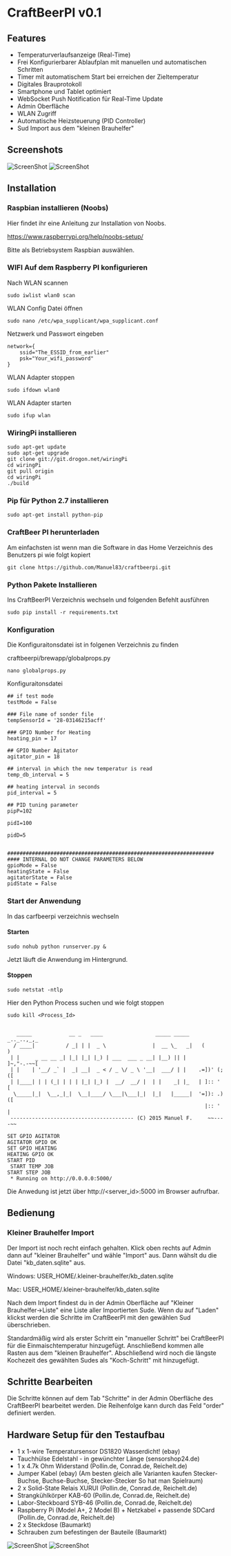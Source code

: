 # CraftBeerPI v0.1
                                                         
## Features

* Temperaturverlaufsanzeige (Real-Time)
* Frei Konfigurierbarer Ablaufplan mit manuellen und automatischen Schritten
* Timer mit automatischem Start bei erreichen der Zieltemperatur
* Digitales Brauprotokoll
* Smartphone und Tablet optimiert 
* WebSocket Push Notification für Real-Time Update
* Admin Oberfläche
* WLAN Zugriff
* Automatische Heizsteuerung (PID Controller)
* Sud Import aus dem "kleinen Brauhelfer"

## Screenshots

![ScreenShot](https://raw.githubusercontent.com/Manuel83/craftbeerpi/master/docs/images/Screenshot1.png)
![ScreenShot](https://raw.githubusercontent.com/Manuel83/craftbeerpi/master/docs/images/Screenshot2.png)


## Installation

### Raspbian installieren (Noobs)

Hier findet ihr eine Anleitung zur Installation von Noobs.

https://www.raspberrypi.org/help/noobs-setup/

Bitte als Betriebsystem Raspbian auswählen.

### WIFI Auf dem Raspberry PI konfigurieren

Nach WLAN scannen
```
sudo iwlist wlan0 scan
```
WLAN Config Datei öffnen
```
sudo nano /etc/wpa_supplicant/wpa_supplicant.conf
```
Netzwerk und Passwort eingeben
```
network={
    ssid="The_ESSID_from_earlier"
    psk="Your_wifi_password"
}
```
WLAN Adapter stoppen
```
sudo ifdown wlan0
```
WLAN Adapter starten
```
sudo ifup wlan
```
### WiringPi installieren
```
sudo apt-get update
sudo apt-get upgrade
git clone git://git.drogon.net/wiringPi
cd wiringPi
git pull origin
cd wiringPi
./build
```
### Pip für Python 2.7 installieren
```
sudo apt-get install python-pip
```
### CraftBeer PI herunterladen
Am einfachsten ist wenn man die Software in das Home Verzeichnis des Benutzers pi wie folgt kopiert
```
git clone https://github.com/Manuel83/craftbeerpi.git
```
### Python Pakete Installieren

Ins CraftBeerPI Verzeichnis wechseln und folgenden Befehlt ausführen
```
sudo pip install -r requirements.txt
```
### Konfiguration

Die Konfiguraitonsdatei ist in folgenen Verzeichnis zu finden

craftbeerpi/brewapp/globalprops.py

```
nano globalprops.py
```


Konfiguraitonsdatei

```
## if test mode
testMode = False

### File name of sonder file
tempSensorId = '28-03146215acff'

### GPIO Number for Heating
heating_pin = 17

## GPIO Number Agitator
agitator_pin = 18

## interval in which the new temperatur is read
temp_db_interval = 5

## heating interval in seconds
pid_interval = 5

## PID tuning parameter
pipP=102

pidI=100

pidD=5


###################################################################
#### INTERNAL DO NOT CHANGE PARAMETERS BELOW
gpioMode = False
heatingState = False
agitatorState = False
pidState = False
```


### Start der Anwendung

In das carfbeerpi verzeichnis wechseln 

#### Starten
```
sudo nohub python runserver.py &
```
Jetzt läuft die Anwendung im Hintergrund.

#### Stoppen

```
sudo netstat -ntlp
```
Hier den Python Process suchen und wie folgt stoppen

```
sudo kill <Process_Id>
```

```

   _____            __ _   ____                 _____ _____ 	_.._..,_,_	
  / ____|          / _| | |  _ \               |  __ \_   _|   (          )	
 | |     _ __ __ _| |_| |_| |_) | ___  ___ _ __| |__) || |      ]~,"-.-~~[	
 | |    | '__/ _` |  _| __|  _ < / _ \/ _ \ '__|  ___/ | |    .=])' (;  ([			
 | |____| | | (_| | | | |_| |_) |  __/  __/ |  | |    _| |_   | ]:: '    [			
  \_____|_|  \__,_|_|  \__|____/ \___|\___|_|  |_|   |_____|  '=]): .)  ([		
                                                                |:: '    |
 ---------------------------------------- (C) 2015 Manuel F.     ~~----~~

SET GPIO AGITATOR
AGITATOR GPIO OK
SET GPIO HEATING
HEATING GPIO OK
START PID
 START TEMP JOB
START STEP JOB
 * Running on http://0.0.0.0:5000/
```

Die Anwedung ist jetzt über http://<server_id>:5000 im Browser aufrufbar.

## Bedienung

### Kleiner Brauhelfer Import
Der Import ist noch recht einfach gehalten. Klick oben rechts auf Admin dann auf "kleiner Brauhelfer" und wähle "Import" aus. Dann wähslt du die Datei "kb_daten.sqlite" aus. 

Windows:
USER_HOME/.kleiner-brauhelfer/kb_daten.sqlite

Mac:
USER_HOME/.kleiner-brauhelfer/kb_daten.sqlite

Nach dem Import findest du in der Admin Oberfläche auf "Kleiner Brauhelfer->Liste" eine Liste aller Importierten Sude.
Wenn du auf "Laden" klickst werden die Schritte im CraftBeerPI mit den gewählen Sud überschrieben.

Standardmäßig wird als erster Schritt ein "manueller Schritt" bei CraftBeerPI für die Einmaischtemperatur hinzugefügt. Anschließend kommen alle Rasten aus dem "kleinen Brauhelfer". Abschließend wird noch die längste Kochezeit des gewählten Sudes als "Koch-Schritt" mit hinzugefügt.

## Schritte Bearbeiten
Die Schritte können auf dem Tab "Schritte" in der Admin Oberfläche des CraftBeerPI bearbeitet werden.
Die Reihenfolge kann durch das Feld "order" definiert werden.

## Hardware Setup für den Testaufbau

* 1 x 1-wire Temperatursensor DS1820 Wasserdicht! (ebay)
* Tauchhülse Edelstahl - in gewünchter Länge (sensorshop24.de) 
* 1 x 4.7k Ohm Widerstand (Pollin.de, Conrad.de, Reichelt.de)
* Jumper Kabel (ebay) (Am besten gleich alle Varianten kaufen Stecker-Buchse, Buchse-Buchse, Stecker-Stecker So hat man Spielraum) 
* 2 x Solid-State Relais XURUI (Pollin.de, Conrad.de, Reichelt.de)
* Strangkühlkörper KAB-60 (Pollin.de, Conrad.de, Reichelt.de)
* Labor-Steckboard SYB-46 (Pollin.de, Conrad.de, Reichelt.de)
* Raspberry Pi (Model A+, 2 Model B) + Netzkabel + passende SDCard (Pollin.de, Conrad.de, Reichelt.de)
* 2 x Steckdose (Baumarkt)
* Schrauben zum befestingen der Bauteile (Baumarkt)


![ScreenShot](https://raw.githubusercontent.com/Manuel83/craftbeerpi/master/docs/images/Hardwaresetup.png)
![ScreenShot](https://raw.githubusercontent.com/Manuel83/craftbeerpi/master/docs/images/Hardwaresetup2.png)